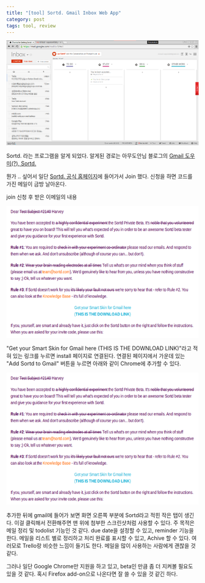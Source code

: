 ```yaml
---
title: "[tool] Sortd. Gmail Inbox Web App"
category: post
tags: tool, review
---
```


![Sortd 설치 후 화면](/images/2016-02-09/01.png)


Sortd. 라는 프로그램을 알게 되었다. 알게된 경로는 아무도안님 블로그의 [Gmail 도우미(?), Sortd.](http://egloos.zum.com/nemonein/v/5292250)

뭔가 .. 싶어서 일단 [Sortd. 공식 홈페이지](http://www.sortd.com/)에 들어가서 Join 했다. 신청을 하면 코드를 가진 메일이 금방 날아온다.


join 신청 후 받은 이메일의 내용

![메일 내용](/images/2016-02-09/02.png)

"Get your Smart Skin for Gmail here (THIS IS THE DOWNLOAD LINK)"라고 적혀 있는 링크를 누르면 install 페이지로 연결된다. 연결된 페이지에서 가운데 있는 "Add Sortd to Gmail" 버튼을 누르면 아래와 같이 Chrome에 추가할 수 있다.

![크롬 추가화면](/images/2016-02-09/02.png)

추가한 뒤에 gmail에 들어가 보면 화면 오른쪽 부분에 Sortd라고 적힌 작은 탭이 생긴다. 이걸 클릭해서 전환해주면 맨 위에 첨부한 스크린샷처럼 사용할 수 있다. 주 목적은 메일 정리 및 todolist 기능인 것 같다. due date을 설정할 수 있고, reminder 기능을 한다. 메일을 리스트 별로 정리하고 처리 완료를 표시할 수 있고, Achive 할 수 있다. 여러모로 Trello랑 비슷한 느낌이 들기도 한다. 메일을 많이 사용하는 사람에게 괜찮을 것 같다.


그러나 일단 Google Chrome만 지원을 하고 있고, beta인 만큼 좀 더 지켜볼 필요도 있을 것 같다. 혹시 Firefox add-on으로 나온다면 잘 쓸 수 있을 것 같긴 하다.
